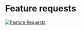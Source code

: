 # Feature requests

[![Feature Requests](http://feathub.com/filmhubhq/filmhub.github.io?format=svg)](http://feathub.com/filmhubhq/filmhub.github.io)
